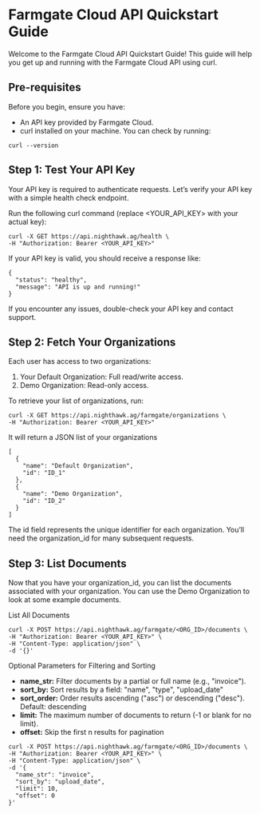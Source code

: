 # Farmgate Cloud API Quickstart Guide
Welcome to the Farmgate Cloud API Quickstart Guide! This guide will help you get up and running with the Farmgate Cloud API using curl.

## Pre-requisites
Before you begin, ensure you have:

- An API key provided by Farmgate Cloud.
- curl installed on your machine. You can check by running:

```
curl --version
```

## Step 1: Test Your API Key
Your API key is required to authenticate requests. Let’s verify your API key with a simple health check endpoint.

Run the following curl command (replace <YOUR_API_KEY> with your actual key):

```
curl -X GET https://api.nighthawk.ag/health \
-H "Authorization: Bearer <YOUR_API_KEY>"
```

If your API key is valid, you should receive a response like:

```
{
  "status": "healthy",
  "message": "API is up and running!"
}
```

If you encounter any issues, double-check your API key and contact support.

## Step 2: Fetch Your Organizations
Each user has access to two organizations:

1. Your Default Organization: Full read/write access.
2. Demo Organization: Read-only access.

To retrieve your list of organizations, run:

```
curl -X GET https://api.nighthawk.ag/farmgate/organizations \
-H "Authorization: Bearer <YOUR_API_KEY>"
```

It will return a JSON list of your organizations

```
[
  {
    "name": "Default Organization",
    "id": "ID_1"
  },
  {
    "name": "Demo Organization",
    "id": "ID_2"
  }
]
```

The id field represents the unique identifier for each organization. You’ll need the organization_id for many subsequent requests.

## Step 3: List Documents
Now that you have your organization_id, you can list the documents associated with your organization. You can use the Demo Organization to look at some example documents.

List All Documents

```
curl -X POST https://api.nighthawk.ag/farmgate/<ORG_ID>/documents \
-H "Authorization: Bearer <YOUR_API_KEY>" \
-H "Content-Type: application/json" \
-d '{}'
```

Optional Parameters for Filtering and Sorting
- **name_str:** Filter documents by a partial or full name (e.g., "invoice").
- **sort_by:** Sort results by a field: "name", "type", "upload_date"
- **sort_order:** Order results ascending ("asc") or descending ("desc"). Default: descending
- **limit:** The maximum number of documents to return (-1 or blank for no limit).
- **offset:** Skip the first n results for pagination

```
curl -X POST https://api.nighthawk.ag/farmgate/<ORG_ID>/documents \
-H "Authorization: Bearer <YOUR_API_KEY>" \
-H "Content-Type: application/json" \
-d '{
  "name_str": "invoice",
  "sort_by": "upload_date",
  "limit": 10,
  "offset": 0
}'
```